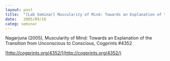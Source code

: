 ```yaml
---
layout: post
title:  "[Lab Seminar] Muscularity of Mind: Towards an Explanation of the Transition from Unconscious to Conscious"
date:   2005/09/16
categ: seminar
---
```






Nagarjuna (2005), Muscularity of Mind: Towards an Explanation of the Transition from Unconscious to Conscious, Cogprints #4352 



[http://cogprints.org/4352/](http://cogprints.org/4352/)



 

